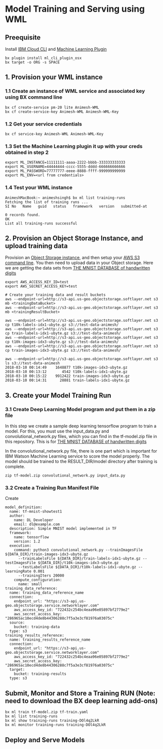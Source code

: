 # Model Training and Serving using WML

## Preequisite

Install [IBM Cloud CLI](https://console.bluemix.net/docs/cli/reference/bluemix_cli/get_started.html#getting-started) and [Machine Learning Plugin]()

``` shell
bx plugin install ml_cli_plugin_osx
bx target -o ORG -s SPACE
``` 

## 1. Provision your WML instance


### 1.1 Create an instance of WML service and associated key using BX command line

``` shell
bx cf create-service pm-20 lite Animesh-WML
bx cf create-service-key Animesh-WML Animesh-WML-Key
``` 

### 1.2 Get your service credentials
``` shell
bx cf service-key Animesh-WML Animesh-WML-Key
```

### 1.3 Set the Machine Learning plugin it up with your creds obtained in step 2

``` shell
export ML_INSTANCE=11111111-aaaa-2222-bbbb-333333333333
export ML_USERNAME=44444444-cccc-5555-dddd-666666666666
export ML_PASSWORD=77777777-eeee-8888-ffff-999999999999
export ML_ENV=<url from credentials>
 ```
### 1.4 Test your WML instance

``` shell
AnimeshMacBook:~ animeshsingh$ bx ml list training-runs
Fetching the list of training runs ...
SI No   Name   guid   status   framework   version   submitted-at   

0 records found.
OK
List all training-runs successful
 ```
 
## 2. Provision an Object Storage Instance, and upload training data

Provision an [Object Storage instance](https://console.bluemix.net/catalog/services/cloud-object-storage), and then setup your [AWS S3 command line](https://aws.amazon.com/cli/). You then need to upload data in your Object storage. Here we are getting the data sets from [THE MNIST DATABASE of handwritten digits](http://yann.lecun.com/exdb/mnist/)

``` shell
export AWS_ACCESS_KEY_ID=test
export AWS_SECRET_ACCESS_KEY=test

# Create your training data and result buckets
aws --endpoint-url=http://s3-api.us-geo.objectstorage.softlayer.net s3 mb <trainingDataBucket>
aws --endpoint-url=http://s3-api.us-geo.objectstorage.softlayer.net s3 mb <trainingResultBucket>

aws --endpoint-url=http://s3-api.us-geo.objectstorage.softlayer.net s3 cp t10k-labels-idx1-ubyte.gz s3://test-data-animesh/
aws --endpoint-url=http://s3-api.us-geo.objectstorage.softlayer.net s3 cp train-labels-idx1-ubyte.gz s3://test-data-animesh/
aws --endpoint-url=http://s3-api.us-geo.objectstorage.softlayer.net s3 cp t10k-images-idx3-ubyte.gz s3://test-data-animesh/
aws --endpoint-url=http://s3-api.us-geo.objectstorage.softlayer.net s3 cp train-images-idx3-ubyte.gz s3://test-data-animesh/

aws --endpoint-url=http://s3-api.us-geo.objectstorage.softlayer.net s3 ls s3://test-data-animesh
2018-03-10 00:14:49    1648877 t10k-images-idx3-ubyte.gz
2018-03-10 00:13:12       4542 t10k-labels-idx1-ubyte.gz
2018-03-10 00:15:22    9912422 train-images-idx3-ubyte.gz
2018-03-10 00:14:31      28881 train-labels-idx1-ubyte.gz
``` 

## 3. Create your Model Training Run
### 3.1 Create Deep Learning Model program and put them in a zip file

In this step we create a sample deep learning tensorflow program to train a model. For this, you must use the input_data.py and convolutional_network.py files, which you can find in the tf-model.zip file in this repository. This is for [THE MNIST DATABASE of handwritten digits](http://yann.lecun.com/exdb/mnist/)

In the convolutional_network.py file, there is one part which is important for IBM Watson Machine Learning service to score the model properly. The model should be trained to the RESULT_DIR/model directory after training is complete.

``` shell
zip tf-model.zip convolutional_network.py input_data.py

``` 

### 3.2 Create a Training Run Manifest File

Create 
``` shell
model_definition:
  name: tf-mnist-showtest1
  author:
    name: DL Developer
    email: dl@example.com
  description: Simple MNIST model implemented in TF
  framework:
    name: tensorflow
    version: 1.2
  execution:
    command: python3 convolutional_network.py --trainImagesFile ${DATA_DIR}/train-images-idx3-ubyte.gz
      --trainLabelsFile ${DATA_DIR}/train-labels-idx1-ubyte.gz --testImagesFile ${DATA_DIR}/t10k-images-idx3-ubyte.gz
      --testLabelsFile ${DATA_DIR}/t10k-labels-idx1-ubyte.gz --learningRate 0.001
      --trainingIters 20000
    compute_configuration:
      name: small
training_data_reference:
  name: training_data_reference_name
  connection:
    endpoint_url: "https://s3-api.us-geo.objectstorage.service.networklayer.com"
    aws_access_key_id: "722432c254bc4eaa96e05897bf2779e2"
    aws_secret_access_key: "286965ac10ecd4de8b44306288c7f5a3e3cf81976a03075c"
  source:
    bucket: training-data
  type: s3
training_results_reference:
  name: training_results_reference_name
  connection:
    endpoint_url: "https://s3-api.us-geo.objectstorage.service.networklayer.com"
    aws_access_key_id: "722432c254bc4eaa96e05897bf2779e2"
    aws_secret_access_key: "286965ac10ecd4de8b44306288c7f5a3e3cf81976a03075c"
  target:
    bucket: training-results
  type: s3
``` 

## Submit, Monitor and Store a Training RUN (Note: need to download the BX deep learning add-ons)
``` shell
bx ml train tf-model.zip tf-train.yaml
bx ml list training-runs
bx ml show training-runs training-DOl4q2LkR
bx ml monitor training-runs training-DOl4q2LkR
``` 
## Deploy and Serve Models

